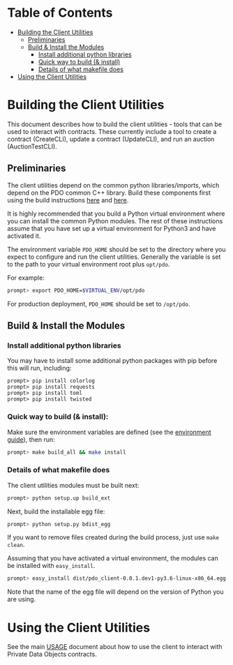 <!---
Licensed under Creative Commons Attribution 4.0 International License
https://creativecommons.org/licenses/by/4.0/
--->

# Table of Contents

- [Building the Client Utilities](#building)
    - [Preliminaries](#preliminaries)
    - [Build & Install the Modules](#install)
        - [Install additional python libraries](#python)
        - [Quick way to build (& install)](#quick)
        - [Details of what makefile does](#details)
- [Using the Client Utilities](#usage)

# <a name="building">Building the Client Utilities

This document describes how to build the client utilities - tools that can be
used to interact with contracts. These currently include a tool to create a
contract (CreateCLI), update a contract (UpdateCLI), and run an auction
(AuctionTestCLI).

## <a name="preliminaries">Preliminaries

The client utilities depend on the common python libraries/imports, which
depend on the PDO common C++ library. Build these components first using the
build instructions [here](../../common/BUILD.md) and
[here](../../python/BUILD.md).

It is highly recommended that you build a Python virtual environment
where you can install the common Python modules. The rest of these
instructions assume that you have set up a virtual environment for
Python3 and have activated it.

The environment variable ``PDO_HOME`` should be set to the directory where
you expect to configure and run the client utilities. Generally the variable is
set to the path to your virtual environment root plus ``opt/pdo``.

For example:
```bash
prompt> export PDO_HOME=$VIRTUAL_ENV/opt/pdo
```

For production deployment, ``PDO_HOME`` should be set to ``/opt/pdo``.

## <a name="install">Build & Install the Modules

### <a name="python">Install additional python libraries
You may have to install some additional python packages with pip before this
will run, including:
```
prompt> pip install colorlog
prompt> pip install requests
prompt> pip install toml
prompt> pip install twisted
```

### <a name="quick">Quick way to build (& install):

Make sure the environment variables are defined (see the
[environment guide](../../docs/environment.md)), then run:
```bash
prompt> make build_all && make install
```

### <a name="details">Details of what makefile does

The client utilities modules must be built next:

```bash
prompt> python setup.up build_ext
```

Next, build the installable egg file:

```bash
prompt> python setup.py bdist_egg
```

If you want to remove files created during the build process, just use
``make clean``.

Assuming that you have activated a virtual environment, the modules can
be installed with ``easy_install``.

```bash
prompt> easy_install dist/pdo_client-0.0.1.dev1-py3.6-linux-x86_64.egg
```

Note that the name of the egg file will depend on the version of Python
you are using.

# <a name="usage">Using the Client Utilities

See the main [USAGE](../../USAGE.md) document about how to use the client to
interact with Private Data Objects contracts.
